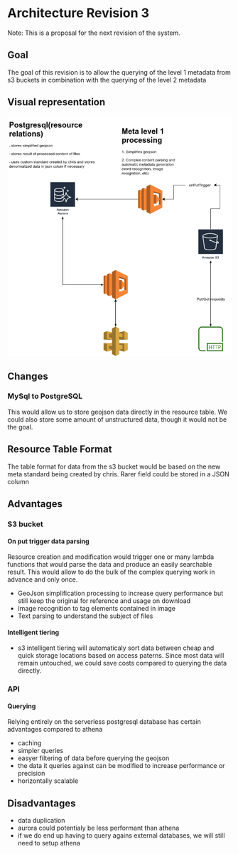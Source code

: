 # Architecture Revision 3

Note: This is a proposal for the next revision of the system.

## Goal

The goal of this revision is to allow the querying of the level 1 metadata from s3 buckets in combination with the querying of the level 2 metadata

## Visual representation

![Combined Level 1 & Level 2](../assets/images/architecture3.png)

## Changes

### MySql to PostgreSQL

This would allow us to store geojson data directly in the resource table. We could also store some amount of unstructured data, though it would not be the goal.

## Resource Table Format

The table format for data from the s3 bucket would be based on the new meta standard being created by chris. Rarer field could be stored in a JSON column

## Advantages

### S3 bucket

#### On put trigger data parsing

Resource creation and modification would trigger one or many lambda functions that would parse the data and produce an easily searchable result. This would allow to do the bulk of the complex querying work in advance and only once.

- GeoJson simplification processing to increase query performance but still keep the original for reference and usage on download
- Image recognition to tag elements contained in image
- Text parsing to understand the subject of files

#### Intelligent tiering

- s3 intelligent tiering will automaticaly sort data between cheap and quick storage locations based on access paterns. Since most data will remain untouched, we could save costs compared to querying the data directly.

### API

#### Querying

Relying entirely on the serverless postgresql database has certain advantages compared to athena

- caching
- simpler queries
- easyer filtering of data before querying the geojson
- the data it queries against can be modified to increase performance or precision
- horizontally scalable

## Disadvantages

- data duplication
- aurora could potentialy be less performant than athena
- if we do end up having to query agains external databases, we will still need to setup athena
